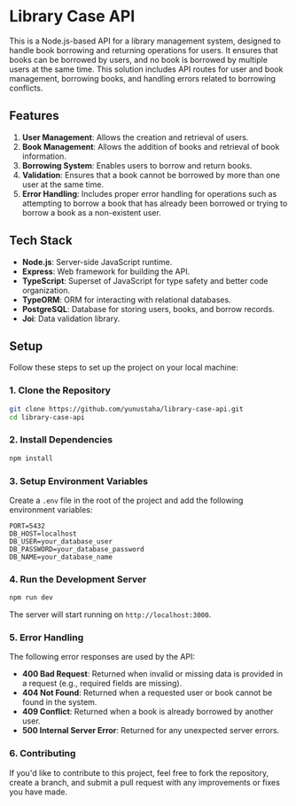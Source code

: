 # Library Case API

This is a Node.js-based API for a library management system, designed to handle book borrowing and returning operations for users. It ensures that books can be borrowed by users, and no book is borrowed by multiple users at the same time. This solution includes API routes for user and book management, borrowing books, and handling errors related to borrowing conflicts.

## Features

1. **User Management**: Allows the creation and retrieval of users.
2. **Book Management**: Allows the addition of books and retrieval of book information.
3. **Borrowing System**: Enables users to borrow and return books.
4. **Validation**: Ensures that a book cannot be borrowed by more than one user at the same time.
5. **Error Handling**: Includes proper error handling for operations such as attempting to borrow a book that has already been borrowed or trying to borrow a book as a non-existent user.

## Tech Stack

- **Node.js**: Server-side JavaScript runtime.
- **Express**: Web framework for building the API.
- **TypeScript**: Superset of JavaScript for type safety and better code organization.
- **TypeORM**: ORM for interacting with relational databases.
- **PostgreSQL**: Database for storing users, books, and borrow records.
- **Joi**: Data validation library.

## Setup

Follow these steps to set up the project on your local machine:

### 1. Clone the Repository

```bash
git clone https://github.com/yunustaha/library-case-api.git
cd library-case-api
```

### 2. Install Dependencies

```bash
npm install
```

### 3. Setup Environment Variables

Create a `.env` file in the root of the project and add the following environment variables:

```env
PORT=5432
DB_HOST=localhost
DB_USER=your_database_user
DB_PASSWORD=your_database_password
DB_NAME=your_database_name
```

### 4. Run the Development Server

```bash
npm run dev
```

The server will start running on `http://localhost:3000`.

### 5. Error Handling

The following error responses are used by the API:

- **400 Bad Request**: Returned when invalid or missing data is provided in a request (e.g., required fields are missing).
- **404 Not Found**: Returned when a requested user or book cannot be found in the system.
- **409 Conflict**: Returned when a book is already borrowed by another user.
- **500 Internal Server Error**: Returned for any unexpected server errors.

### 6. Contributing

If you'd like to contribute to this project, feel free to fork the repository, create a branch, and submit a pull request with any improvements or fixes you have made.
